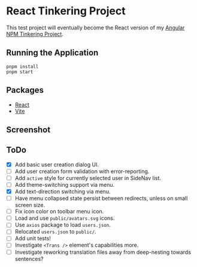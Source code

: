 # React Tinkering Project

This test project will eventually become the React version of my [Angular NPM Tinkering Project](https://github.com/Josh015/angular-npm-tinkering-project).

## Running the Application

```shell
pnpm install
pnpm start
```

## Packages

- [React](https://react.dev/)
- [Vite](https://vitejs.dev/)

## Screenshot

<!-- ![Angular NPM Tinkering Project Preview](screenshots/preview.png) -->

## ToDo

- [x] Add basic user creation dialog UI.
- [ ] Add user creation form validation with error-reporting.
- [ ] Add `active` style for currently selected user in SideNav list.
- [ ] Add theme-switching support via menu.
- [x] Add text-direction switching via menu.
- [ ] Have menu collapsed state persist between redirects, unless on small screen size.
- [ ] Fix icon color on toolbar menu icon.
- [ ] Load and use `public/avatars.svg` icons.
- [ ] Use `axios` package to load `users.json`.
- [ ] Relocated `users.json` to `public/`.
- [ ] Add unit tests!
- [ ] Investigate `<Trans />` element's capabilities more.
- [ ] Investigate reworking translation files away from deep-nesting towards sentences?
